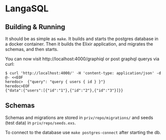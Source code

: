 # LangaSQL

## Building & Running

It should be as simple as `make`.  It builds and starts the postgres
database in a docker container.  Then it builds the Elixir
application, and migrates the schemas, and then starts.

You can now visit http://localhost:4000/graphiql
or post graphql querys via curl:

    $ curl 'http://localhost:4000/' -H 'content-type: application/json' -d @- <<EOF
    heredoc>  {"query": "query { users { id } }"}
    heredoc>EOF
    {"data":{"users":[{"id":"1"},{"id":"2"},{"id":"3"}]}}

## Schemas

Schemas and migrations are stored in `priv/repo/migrations/` and seeds
(test data) in `priv/repo/seeds.exs`.

To connect to the database use `make postgres-connect` after starting the db.
